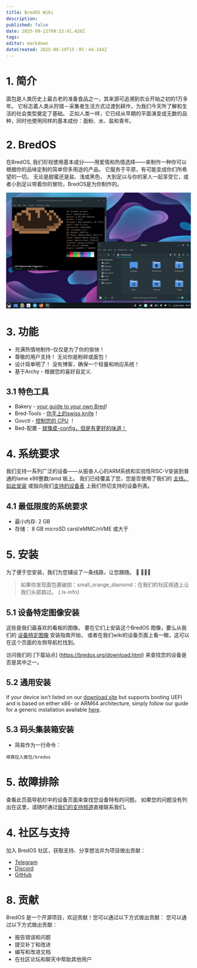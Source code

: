 ```yaml
---
title: BredOS Wiki
description:
published: false
date: 2025-09-21T09:33:41.426Z
tags:
editor: markdown
dateCreated: 2025-09-19T15：05：44.344Z
---
```


# 1. 简介

面包是人类历史上最古老的准备食品之一，其来源可追溯到农业开始之初的1万多年。 它标志着人类从狩猎－采集者生活方式过渡到耕作，为我们今天所了解和生活的社会类型奠定了基础。 正如人类一样，它已经从早期的平面演变成无数的品种，同时也使用同样的基本成份：面粉、水、盐和青年。

# 2. BredOS

在BredOS, 我们珍视使用基本成分——用爱情和热情选择——来制作一种你可以根据你的品味定制的简单但多用途的产品。 它服务于平原，有可能变成你们所希望的一切。 无论是甜蜜还是盐、浅或黑色， 大到足以与你的家人一起享受它，或者小到足以带着你的冒险，BredOS是为你制作的。

![](https://github.com/LinuxDroidMaster/Fydetab-Duo-DroidMaster-wiki/raw/main/Images/Linux/BredOS/preview.jpg)

# 3. 功能

- 充满热情地制作-仅仅是为了你的愉快！
- 尊敬的用户支持！ 无论你是粉碎或面包！
- 设计简单明了！ 没有博客，确保一个轻量和响应系统！
- 基于Archy - 根据您的喜好自定义.

## 3.1 特色工具

- Bakery - [your guide to your own Bred](/install/first-setup)!
- Bred-Tools - [你手上的swiss knife](/Tools)！
- Govctl - [控制您的 CPU](/how-to/govctl) ！
- Bed-配置 - [就像皮-config，但是有更好的味道！](/bredos-config)

# 4. 系统要求

我们支持一系列广泛的设备——从振奋人心的ARM系统和实验性RISC-V安装到普通的lame x86整数/amd 板上。 我们已经覆盖了您，您是否使用了我们的 [主线。 如此安装](/install/Installation-with-ISO) 或指向我们[支持的设备表](/table-of-supported-devices) 上我们热切支持的设备列表。

## 4.1 最低限度的系统要求

- 最小内存: 2 GB
- 存储︰ 8 GB microSD card/eMMC/nVME 或大于

# 5. 安装

为了便于您安装，我们为您铺设了一条线路，让您跟随。 🍞 🔸🔸🔸

> 如果你发现面包裹破损：small_orange_diamond：在我们的社区频道上让我们头部跳过。
> {.is-info}

## 5.1 设备特定图像安装

这些是我们最喜欢的看板的图像。 要在它们上安装这个BredOS 图像，要么从我们的 [设备特定图像](/install/device-specific-image) 安装指南开始， 或者在我们wiki的设备页面上看一眼，这可以在这个页面的左侧导航栏找到。

访问我们的 [下载站点] (https://bredos.org/download.html) 来查找您的设备是否是其中之一。

## 5.2 通用安装

If your device isn’t listed on our [download site](https://bredos.org/download.html) but supports booting UEFI and is based on either x86- or ARM64 architecture, simply follow our guide for a generic installation available [here](/install/Installation-with-ISO).

## 5.3 码头集装箱安装

- 简易作为一行命令：

```
停靠拉入面包/bredos
```

# 5. 故障排除

查看此页面导航栏中的设备页面来查找您设备特有的问题。 如果您的问题没有列出在这里，请随时通过[我们的支持频道](#h-7-community-and-support)直接联系我们。

# 4. 社区与支持

加入 BredOS 社区，获取支持、分享想法并为项目做出贡献：

- [Telegram](https://t.me/bredoslinux)
- [Discord](https://discord.gg/jwhuyKXaa)
- [GitHub](http://github.com/BredOS)

# 8. 贡献

BredOS 是一个开源项目，欢迎贡献！您可以通过以下方式做出贡献： 您可以通过以下方式做出贡献：

- 报告错误和问题
- 提交补丁和改进
- 编写和改进文档
- 在社区论坛和聊天中帮助其他用户